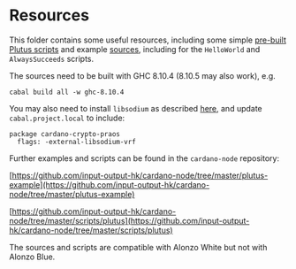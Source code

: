 # Resources
This folder contains some useful resources, including some simple [pre-built Plutus scripts](plutus-scripts) and example [sources](plutus-sources), including for the `HelloWorld` and `AlwaysSucceeds` scripts.

The sources need to be built with GHC 8.10.4 (8.10.5 may also work), e.g.

``cabal build all -w ghc-8.10.4``

You may also need to install `libsodium` as described [here](https://github.com/input-output-hk/cardano-node/blob/master/doc/getting-started/install.md/), and update `cabal.project.local` to include:

```
package cardano-crypto-praos
  flags: -external-libsodium-vrf
```

Further examples and scripts can be found in the `cardano-node` repository:

[https://github.com/input-output-hk/cardano-node/tree/master/plutus-example](https://github.com/input-output-hk/cardano-node/tree/master/plutus-example)

[https://github.com/input-output-hk/cardano-node/tree/master/scripts/plutus](https://github.com/input-output-hk/cardano-node/tree/master/scripts/plutus)

The sources and scripts are compatible with Alonzo White but not with Alonzo Blue.

